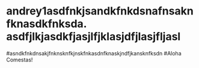 # andrey1asdfnkjsandkfnkdsnafnsaknfknasdkfnksda. asdfjlkjasdkfjasjlfjklasjdfjlasjfljasl
#asndkfnkdnsakjfnknsknfkjnskfnkasdnfknaskjndfjkansknfksdn
#Aloha Comestas!
